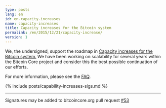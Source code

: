 ```yaml
---
type: posts
lang: en
id: en-capacity-increases
name: capacity-increases
title: Capacity increases for the Bitcoin system
permalink: /en/2015/12/21/capacity-increase/
version: 1
---
```

We, the undersigned, support the roadmap in [Capacity increases for the Bitcoin system.][1]  We have been working on scalability for several years within the Bitcoin Core project and consider this the best possible continuation of our efforts.

For more information, please see the [FAQ](/en/2015/12/23/capacity-increases-faq).

{% include posts/capability-increases-sigs.md %}

---

Signatures may be added to bitcoincore.org pull request [#53](https://github.com/bitcoin-core/website/issues/53)

[1]: https://lists.linuxfoundation.org/pipermail/bitcoin-dev/2015-December/011865.html
